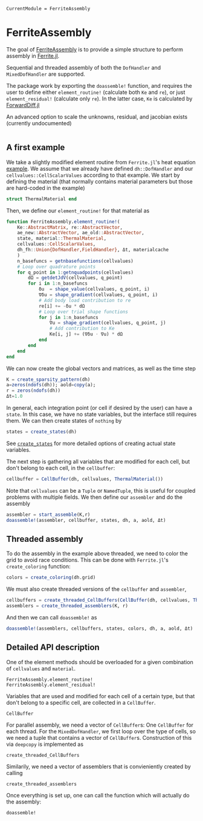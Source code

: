 ```@meta
CurrentModule = FerriteAssembly
```

# FerriteAssembly

The goal of [FerriteAssembly](https://github.com/KnutAM/FerriteAssembly.jl) 
is to provide a simple structure to perform assembly in 
[Ferrite.jl](https://github.com/Ferrite-FEM/Ferrite.jl/).

Sequential and threaded assembly of both the `DofHandler` and `MixedDofHandler` are supported.

The package work by exporting the `doassemble!` function, and requires the 
user to define either `element_routine!` (calculate both `Ke` and `re`),
or just `element_residual!` (calculate only `re`). 
In the latter case, `Ke` is calculated by 
[ForwardDiff.jl](https://github.com/JuliaDiff/ForwardDiff.jl)

An advanced option to scale the unknowns, residual, and jacobian exists 
(currently undocumented)

```@contents
```

## A first example
We take a slightly modified element routine from `Ferrite.jl`'s heat equation 
[example](https://ferrite-fem.github.io/Ferrite.jl/stable/examples/heat_equation/).
We assume that we already have defined `dh::DofHandler` and our 
`cellvalues::CellScalarValues` according to that example. 
We start by defining the material
(that normally contains material parameters
but those are hard-coded in the example)
```julia
struct ThermalMaterial end
```
Then, we define our `element_routine!` for that material as 
```julia
function FerriteAssembly.element_routine!(
    Ke::AbstractMatrix, re::AbstractVector, 
    ae_new::AbstractVector, ae_old::AbstractVector,
    state, material::ThermalMaterial, 
    cellvalues::CellScalarValues, 
    dh_fh::Union{DofHandler,FieldHandler}, Δt, materialcache
    )
    n_basefuncs = getnbasefunctions(cellvalues)
    # Loop over quadrature points
    for q_point in 1:getnquadpoints(cellvalues)
        dΩ = getdetJdV(cellvalues, q_point)
        for i in 1:n_basefuncs
            δu  = shape_value(cellvalues, q_point, i)
            ∇δu = shape_gradient(cellvalues, q_point, i)
            # Add body load contribution to re
            re[i] += -δu * dΩ
            # Loop over trial shape functions
            for j in 1:n_basefuncs
                ∇u = shape_gradient(cellvalues, q_point, j)
                # Add contribution to Ke
                Ke[i, j] += (∇δu ⋅ ∇u) * dΩ
            end
        end
    end
end
```
We can now create the global vectors and matrices, as well as the time step
```julia
K = create_sparsity_pattern(dh)
a=zeros(ndofs(dh)); aold=copy(a);
r = zeros(ndofs(dh))
Δt=1.0
```
In general, each integration point (or cell if desired by the user) can have a `state`.
In this case, we have no state variables, but the interface still requires them.
We can then create states of `nothing` by 
```julia
states = create_states(dh)
```
See [`create_states`](@ref) for more detailed options of creating actual state variables. 

The next step is gathering all variables that are modified for each cell, 
but don't belong to each cell, in the `cellbuffer`:
```julia
cellbuffer = CellBuffer(dh, cellvalues, ThermalMaterial())
```
Note that `cellvalues` can be a `Tuple` or `NamedTuple`, this is useful for coupled 
problems with multiple fields. 
We then define our `assembler` and do the assembly
```julia
assembler = start_assemble(K,r)
doassemble!(assembler, cellbuffer, states, dh, a, aold, Δt)
```

## Threaded assembly
To do the assembly in the example above threaded, 
we need to color the grid to avoid race conditions.
This can be done with `Ferrite.jl`'s `create_coloring` function:
```julia
colors = create_coloring(dh.grid)
```
We must also create threaded versions of the `cellbuffer` and `assembler`,
```julia
cellbuffers = create_threaded_CellBuffers(CellBuffer(dh, cellvalues, ThermalMaterial()))
assemblers = create_threaded_assemblers(K, r)
```

And then we can call `doassemble!` as
```julia
doassemble!(assemblers, cellbuffers, states, colors, dh, a, aold, Δt)
```

## Detailed API description
One of the element methods should be overloaded for a given combination of `cellvalues`
and `material`.
```@docs
FerriteAssembly.element_routine!
FerriteAssembly.element_residual!
```

Variables that are used and modified for each cell of a certain type, 
but that don't belong to a specific cell, are collected in a `CellBuffer`.
```@docs
CellBuffer
```

For parallel assembly, we need a vector of `CellBuffer`s: 
One `CellBuffer` for each thread.
For the `MixedDofHandler`, we first loop over the type of cells,
so we need a tuple that contains a vector of `CellBuffer`s. 
Construction of this via `deepcopy` is implemented as 
```@docs
create_threaded_CellBuffers
```

Similarily, we need a vector of assemblers that is convieniently 
created by calling 
```@docs
create_threaded_assemblers
```

Once everything is set up, one can call the function which will actually 
do the assembly:
```@docs
doassemble!
```
